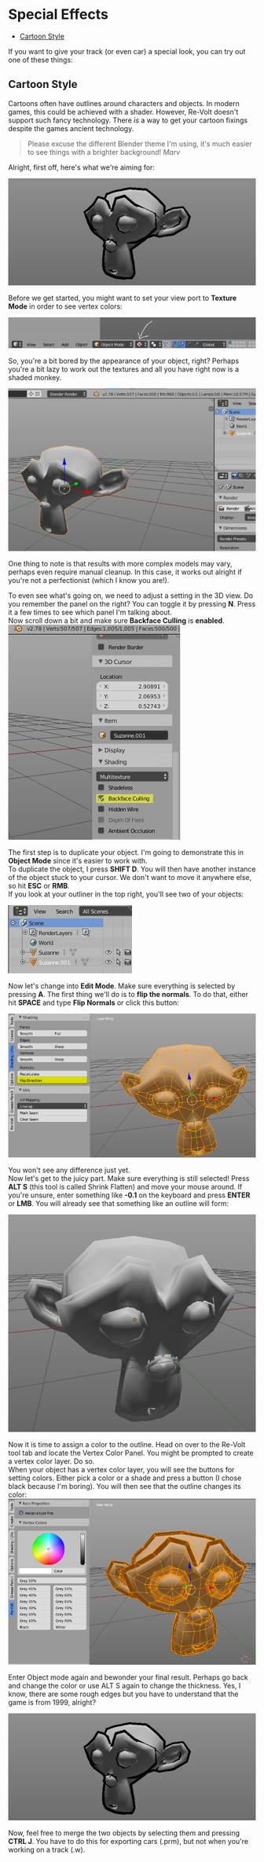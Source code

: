 # Special Effects

<!-- MarkdownTOC autolink='true' -->

- [Cartoon Style](#cartoon-style)

<!-- /MarkdownTOC -->


If you want to give your track (or even car) a special look, you can try out one of these things:


## Cartoon Style

Cartoons often have outlines around characters and objects. In modern games, this could be achieved with a shader. However, Re-Volt doesn't support such fancy technology. There _is_ a way to get your cartoon fixings despite the games ancient technology.

> Please excuse the different Blender theme I'm using, it's much easier to see things with a brighter background!
<cite>Marv</cite>

Alright, first off, here's what we're aiming for:

![Spoiling the final result before the tutorial started. This is how you lose readers!](final.png)

Before we get started, you might want to set your view port to **Texture Mode** in order to see vertex colors:

![You really have to enable texture mode, there is no way around it.](texture_mode.png)

So, you're a bit bored by the appearance of your object, right? Perhaps you're a bit lazy to work out the textures and all you have right now is a shaded monkey.  

![Picture of a shaded monkey head](suzanne_shaded.png)

One thing to note is that results with more complex models may vary, perhaps even require manual cleanup. In this case, it works out alright if you're not a perfectionist (which I know you are!).

To even see what's going on, we need to adjust a setting in the 3D view. Do you remember the panel on the right? You can toggle it by pressing **N**. Press it a few times to see which panel I'm talking about.  
Now scroll down a bit and make sure **Backface Culling** is **enabled**.  
![Backface culling, may sound harsher than it actually is.](backface_culling.png)

The first step is to duplicate your object. I'm going to demonstrate this in **Object Mode** since it's easier to work with.  
To duplicate the object, I press **SHIFT D**. You will then have another instance of the object stuck to your cursor. We don't want to move it anywhere else, so hit **ESC** or **RMB**.  
If you look at your outliner in the top right, you'll see two of your objects:

![Picture of the list with two objects](two_suzannes.png)

Now let's change into **Edit Mode**. Make sure everything is selected by pressing **A**. The first thing we'll do is to **flip the normals**. To do that, either hit **SPACE** and type **Flip Normals** or click this button:

![Flipping the normals like a chess table after losing the game](flip_direction.png)

You won't see any difference just yet.  
Now let's get to the juicy part. Make sure everything is still selected! Press **ALT S** (this tool is called Shrink Flatten) and move your mouse around. If you're unsure, enter something like **-0.1** on the keyboard and press **ENTER** or **LMB**. You will already see that something like an outline will form:

![Almost done, monkey with outline](outlined_monkey.png)  

 Now it is time to assign a color to the outline. Head on over to the Re-Volt tool tab and locate the Vertex Color Panel. You might be prompted to create a vertex color layer. Do so.  
 When your object has a vertex color layer, you will see the buttons for setting colors. Either pick a color or a shade and press a button (I chose black because I'm boring). You will then see that the outline changes its color:  
 ![The screenshot before the final result.](black_outlined_monkey.png)
 
 Enter Object mode again and bewonder your final result. Perhaps go back and change the color or use ALT S again to change the thickness. Yes, I know, there are some rough edges but you have to understand that the game is from 1999, alright?
 
 ![The final result.](final.png)
 
 Now, feel free to merge the two objects by selecting them and pressing **CTRL J**. You have to do this for exporting cars (.prm), but not when you're working on a track (.w).